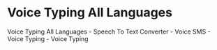 # Voice Typing All Languages
 Voice Typing All Languages - Speech To Text Converter - Voice SMS - Voice Typing - Voice Typing
